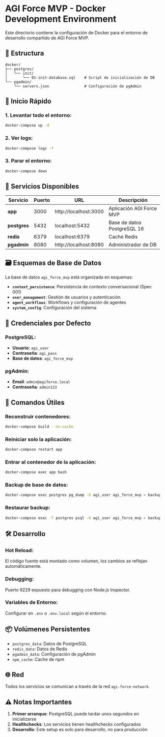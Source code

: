 # AGI Force MVP - Docker Development Environment

Este directorio contiene la configuración de Docker para el entorno de desarrollo compartido de AGI Force MVP.

## 📁 Estructura

```
docker/
├── postgres/
│   └── init/
│       └── 01-init-database.sql    # Script de inicialización de DB
└── pgadmin/
    └── servers.json                # Configuración de pgAdmin
```

## 🚀 Inicio Rápido

### 1. Levantar todo el entorno:
```bash
docker-compose up -d
```

### 2. Ver logs:
```bash
docker-compose logs -f
```

### 3. Parar el entorno:
```bash
docker-compose down
```

## 🔧 Servicios Disponibles

| Servicio | Puerto | URL | Descripción |
|----------|--------|-----|-------------|
| **app** | 3000 | http://localhost:3000 | Aplicación AGI Force MVP |
| **postgres** | 5432 | localhost:5432 | Base de datos PostgreSQL 16 |
| **redis** | 6379 | localhost:6379 | Cache Redis |
| **pgadmin** | 8080 | http://localhost:8080 | Administrador de DB |

## 🗃️ Esquemas de Base de Datos

La base de datos `agi_force_mvp` está organizada en esquemas:

- **`context_persistence`**: Persistencia de contexto conversacional (Spec 001)
- **`user_management`**: Gestión de usuarios y autenticación
- **`agent_workflows`**: Workflows y configuración de agentes
- **`system_config`**: Configuración del sistema

## 🔐 Credenciales por Defecto

### PostgreSQL:
- **Usuario**: `agi_user`
- **Contraseña**: `agi_pass`
- **Base de datos**: `agi_force_mvp`

### pgAdmin:
- **Email**: `admin@agiforce.local`
- **Contraseña**: `admin123`

## 🔄 Comandos Útiles

### Reconstruir contenedores:
```bash
docker-compose build --no-cache
```

### Reiniciar solo la aplicación:
```bash
docker-compose restart app
```

### Entrar al contenedor de la aplicación:
```bash
docker-compose exec app bash
```

### Backup de base de datos:
```bash
docker-compose exec postgres pg_dump -U agi_user agi_force_mvp > backup.sql
```

### Restaurar backup:
```bash
docker-compose exec -T postgres psql -U agi_user agi_force_mvp < backup.sql
```

## 🛠️ Desarrollo

### Hot Reload:
El código fuente está montado como volumen, los cambios se reflejan automáticamente.

### Debugging:
Puerto 9229 expuesto para debugging con Node.js Inspector.

### Variables de Entorno:
Configurar en `.env` o `.env.local` según el entorno.

## 📦 Volúmenes Persistentes

- `postgres_data`: Datos de PostgreSQL
- `redis_data`: Datos de Redis
- `pgadmin_data`: Configuración de pgAdmin
- `npm_cache`: Cache de npm

## 🌐 Red

Todos los servicios se comunican a través de la red `agi-force-network`.

## ⚠️ Notas Importantes

1. **Primer arranque**: PostgreSQL puede tardar unos segundos en inicializarse
2. **Healthchecks**: Los servicios tienen healthchecks configurados
3. **Desarrollo**: Este setup es solo para desarrollo, no para producción
